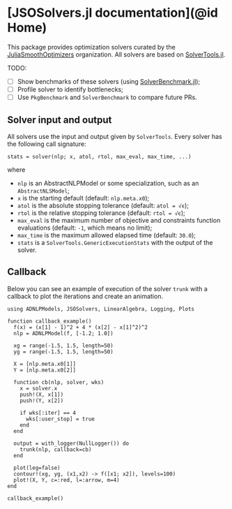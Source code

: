 # [JSOSolvers.jl documentation](@id Home)

This package provides optimization solvers curated by the
[JuliaSmoothOptimizers](https://juliasmoothoptimizers.github.io)
organization.
All solvers are based on [SolverTools.jl](https://github.com/JuliaSmoothOptimizers/SolverTools.jl).

TODO:
- [ ] Show benchmarks of these solvers (using
  [SolverBenchmark.jl](https://github.com/JuliaSmoothOptimizers/SolverBenchmark.jl));
- [ ] Profile solver to identify bottlenecks;
- [ ] Use `PkgBenchmark` and `SolverBenchmark` to compare future PRs.

## Solver input and output

All solvers use the input and output given by `SolverTools`. Every solver has the
following call signature:

```
stats = solver(nlp; x, atol, rtol, max_eval, max_time, ...)
```

where
- `nlp` is an AbstractNLPModel or some specialization, such as an `AbstractNLSModel`;
- `x` is the starting default (default: `nlp.meta.x0`);
- `atol` is the absolute stopping tolerance (default: `atol = √ϵ`);
- `rtol` is the relative stopping tolerance (default: `rtol = √ϵ`);
- `max_eval` is the maximum number of objective and constraints function evaluations (default: `-1`, which means no limit);
- `max_time` is the maximum allowed elapsed time (default: `30.0`);
- `stats` is a `SolverTools.GenericExecutionStats` with the output of the solver.

## Callback

Below you can see an example of execution of the solver `trunk` with a callback to plot the iterations and create an animation.

```@example
using ADNLPModels, JSOSolvers, LinearAlgebra, Logging, Plots

function callback_example()
  f(x) = (x[1] - 1)^2 + 4 * (x[2] - x[1]^2)^2
  nlp = ADNLPModel(f, [-1.2; 1.0])

  xg = range(-1.5, 1.5, length=50)
  yg = range(-1.5, 1.5, length=50)

  X = [nlp.meta.x0[1]]
  Y = [nlp.meta.x0[2]]

  function cb(nlp, solver, wks)
    x = solver.x
    push!(X, x[1])
    push!(Y, x[2])

    if wks[:iter] == 4
      wks[:user_stop] = true
    end
  end

  output = with_logger(NullLogger()) do
    trunk(nlp, callback=cb)
  end

  plot(leg=false)
  contour!(xg, yg, (x1,x2) -> f([x1; x2]), levels=100)
  plot!(X, Y, c=:red, l=:arrow, m=4)
end

callback_example()
```